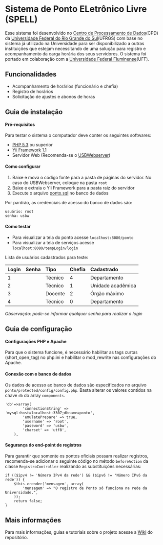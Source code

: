 # Sistema de Ponto ELetrônico Livre (SPELL)
Esse sistema foi desenvolvido no [Centro de Processamento de Dados](http://www.ufrgs.br/cpd/)(CPD) da [Universidade Federal do Rio Grande do Sul](http://www.ufrgs.br/)(UFRGS) com base no sistema já utilizado na Universidade para ser disponibilizado a outras instituições que estejam necessitando de uma solução para registro e acompanhamento da carga horária dos seus servidores. 
O sistema foi portado em colaboração com a [Universidade Federal Fluminense](http://www.uff.br/)(UFF).

## Funcionalidades
* Acompanhamento de horários (funcionário e chefia)
* Registro de horários
* Solicitação de ajustes e abonos de horas

## Guia de instalação

#### **Pré-requisitos**
Para testar o sistema o computador deve conter os seguintes softwares:
* [PHP 5.3](https://secure.php.net/downloads.php) ou superior
* [Yii Framework 1.1](https://github.com/yiisoft/yii/releases/download/1.1.17/yii-1.1.17.467ff50.zip)
* Servidor Web (Recomenda-se o [USBWebserver](http://www.usbwebserver.net))

#### **Como configurar**
1. Baixe e mova o código fonte para a pasta de páginas do servidor. No caso do USBWebserver, coloque na pasta `root`
2. Baixe e extraia o Yii Framework para a pasta raiz do servidor
3. Execute o arquivo [ponto.sql](ponto.sql) no banco de dados

Por pardrão, as credenciais de acesso do banco de dados são:
```
usuário: root
senha: usbw
```

#### **Como testar**
* Para visualizar a tela do ponto acesse `localhost:8080/ponto`
* Para visualizar a tela de serviços acesse `localhost:8080/tempLogin/login`

Lista de usuários cadastrados para teste:

| Login	| Senha	| Tipo | Chefia | Cadastrado
|:---|:---|:---|:---|:---|
|1||Técnico|4|Departamento|
|2||Técnico|1|Unidade acadêmica|
|3||Docente|2|Órgão máximo|
|4||Técnico|0|Departamento|

*Observação: pode-se informar qualquer senha para realizar o login*

## Guia de configuração

#### **Configurações PHP e Apache**

Para que o sistema funcione, é necessário habilitar as tags curtas (short_open_tag) no php.ini e habilitar o mod_rewrite nas configurações do Apache.

#### **Conexão com o banco de dados**
Os dados de acesso ao banco de dados são especificados no arquivo `ponto/protected/config/config.php`.
Basta alterar os valores contidos na chave `db` do array `components`.

```
'db'=>array(
        'connectionString' => 'mysql:host=localhost:3307;dbname=ponto',
        'emulatePrepare' => true,
        'username' => 'root',
        'password' => 'usbw',
        'charset' => 'utf8',
    ),
```

#### **Segurança do end-point de registros**
Para garantir que somente os pontos oficiais possam realizar registros, 
recomenda-se adicionar o seguinte código no método `beforeAction` da classe
`RegistroController` realizando as substituições necessárias:

```
if (($ipv4 != 'Número IPv4 da rede') && ($ipv6 != 'Número IPv6 da rede')) {
    $this->render('mensagem', array(
        'mensagem' => "O registro de Ponto só funciona na rede da Universidade.",
    ));
    return false;
}
```

## Mais informações
Para mais informações, guias e tutoriais sobre o projeto acesse a [Wiki](https://github.com/ufrgs/spell/wiki/) do repositório.
